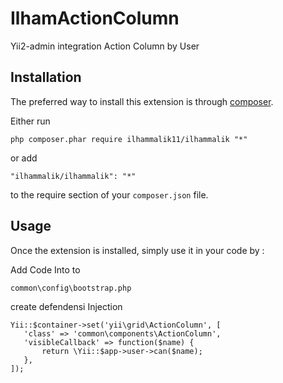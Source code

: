 IlhamActionColumn
=================
Yii2-admin integration  Action Column by User

Installation
------------

The preferred way to install this extension is through [composer](http://getcomposer.org/download/).

Either run

```
php composer.phar require ilhammalik11/ilhammalik "*"
```

or add

```
"ilhammalik/ilhammalik": "*"
```

to the require section of your `composer.json` file.


Usage
-----

Once the extension is installed, simply use it in your code by  :

Add Code Into to
```
common\config\bootstrap.php
```

create defendensi Injection 
```
Yii::$container->set('yii\grid\ActionColumn', [
   'class' => 'common\components\ActionColumn',
   'visibleCallback' => function($name) {
       return \Yii::$app->user->can($name);
   },
]);
```
